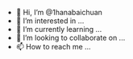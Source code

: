 - 👋 Hi, I’m @1hanabaichuan
- 👀 I’m interested in ...
- 🌱 I’m currently learning ...
- 💞️ I’m looking to collaborate on ...
- 📫 How to reach me ...

<!---
1hanabaichuan/1hanabaichuan is a ✨ special ✨ repository because its `README.md` (this file) appears on your GitHub profile.
You can click the Preview link to take a look at your changes.
--->
